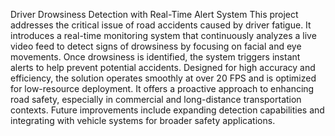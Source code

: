 Driver Drowsiness Detection with Real-Time Alert System
This project addresses the critical issue of road accidents caused by driver fatigue. It introduces a real-time monitoring system that continuously analyzes a live video feed to detect signs of drowsiness by focusing on facial and eye movements. Once drowsiness is identified, the system triggers instant alerts to help prevent potential accidents. Designed for high accuracy and efficiency, the solution operates smoothly at over 20 FPS and is optimized for low-resource deployment. It offers a proactive approach to enhancing road safety, especially in commercial and long-distance transportation contexts. Future improvements include expanding detection capabilities and integrating with vehicle systems for broader safety applications.
